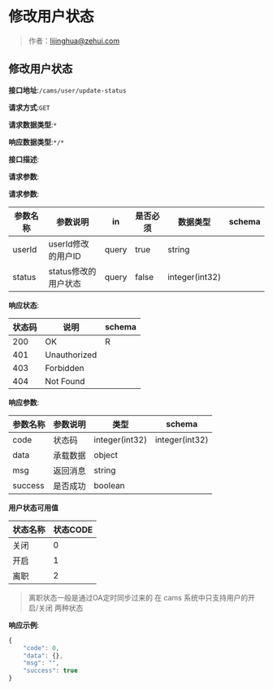 # 修改用户状态

> 作者：lijinghua@zehui.com

## 修改用户状态


**接口地址**:`/cams/user/update-status`


**请求方式**:`GET`


**请求数据类型**:`*`


**响应数据类型**:`*/*`


**接口描述**:


**请求参数**:


**请求参数**:


| 参数名称 | 参数说明 | in    | 是否必须 | 数据类型 | schema |
| -------- | -------- | ----- | -------- | -------- | ------ |
|userId|userId修改的用户ID|query|true|string||
|status|status修改的用户状态|query|false|integer(int32)|||


**响应状态**:


| 状态码 | 说明 | schema |
| -------- | -------- | ----- | 
|200|OK|R|
|401|Unauthorized||
|403|Forbidden||
|404|Not Found|||


**响应参数**:


| 参数名称 | 参数说明 | 类型 | schema |
| -------- | -------- | ----- |----- | 
|code|状态码|integer(int32)|integer(int32)|
|data|承载数据|object||
|msg|返回消息|string||
|success|是否成功|boolean|||

**用户状态可用值**

|状态名称|状态CODE |
|-- |-- |
|关闭|0|
|开启|1|
|离职|2|

> 离职状态一般是通过OA定时同步过来的
> 在 cams 系统中只支持用户的开启/关闭 两种状态


**响应示例**:
```javascript
{
	"code": 0,
	"data": {},
	"msg": "",
	"success": true
}
```